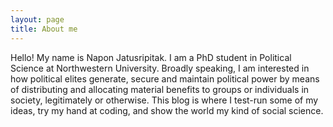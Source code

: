 ```yaml
---
layout: page
title: About me
---
```


Hello! My name is Napon Jatusripitak. I am a PhD student in Political Science at Northwestern University. Broadly speaking, I am interested in how political elites generate, secure and maintain political power by means of distributing and allocating material benefits to groups or individuals in society, legitimately or otherwise. This blog is where I test-run some of my ideas, try my hand at coding, and show the world my kind of social science.
